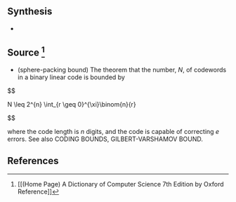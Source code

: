 ## Synthesis
- 
## Source [^1]
- (sphere-packing bound) The theorem that the number, $N$, of codewords in a binary linear code is bounded by

  

$$

N \leq 2^{n} \int_{r \geq 0}^{\xi}\binom{n}{r}

$$

  

where the code length is $n$ digits, and the code is capable of correcting $e$ errors. See also CODING BOUNDS, GILBERT-VARSHAMOV BOUND.
## References

[^1]: [[(Home Page) A Dictionary of Computer Science 7th Edition by Oxford Reference]]